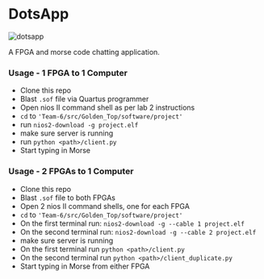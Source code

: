 # DotsApp
![dotsapp](https://github.com/sne-samal/Team-6/assets/66144849/819e08e1-b447-4d2f-90fe-5fc4c352fff2)

A FPGA and morse code chatting application.

### Usage - 1 FPGA to 1 Computer
- Clone this repo
- Blast `.sof` file via Quartus programmer
- Open nios II command shell as per lab 2 instructions
- `cd` to `'Team-6/src/Golden_Top/software/project'`
- run `nios2-download -g project.elf`
- make sure server is running
- run `python <path>/client.py`
- Start typing in Morse

### Usage - 2 FPGAs to 1 Computer
- Clone this repo
- Blast `.sof` file to both FPGAs
- Open 2 nios II command shells, one for each FPGA
- `cd` to `'Team-6/src/Golden_Top/software/project'`
- On the first terminal run: `nios2-download -g --cable 1 project.elf`
- On the second terminal run: `nios2-download -g --cable 2 project.elf`
- make sure server is running
- On the first terminal run `python <path>/client.py`
- On the second terminal run `python <path>/client_duplicate.py`
- Start typing in Morse from either FPGA

